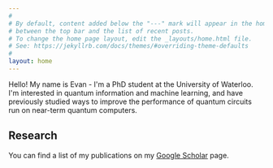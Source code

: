 ```yaml
---
#
# By default, content added below the "---" mark will appear in the home page
# between the top bar and the list of recent posts.
# To change the home page layout, edit the _layouts/home.html file.
# See: https://jekyllrb.com/docs/themes/#overriding-theme-defaults
#
layout: home
---
```


Hello! My name is Evan - I'm a PhD student at the University of Waterloo. I'm interested in quantum information and machine learning, and have previously studied ways to improve the performance of quantum circuits run on near-term quantum computers.

## Research

You can find a list of my publications on my <a href="https://scholar.google.com/citations?user=JLvD4RkAAAAJ&hl=en&oi=ao">Google Scholar</a> page.